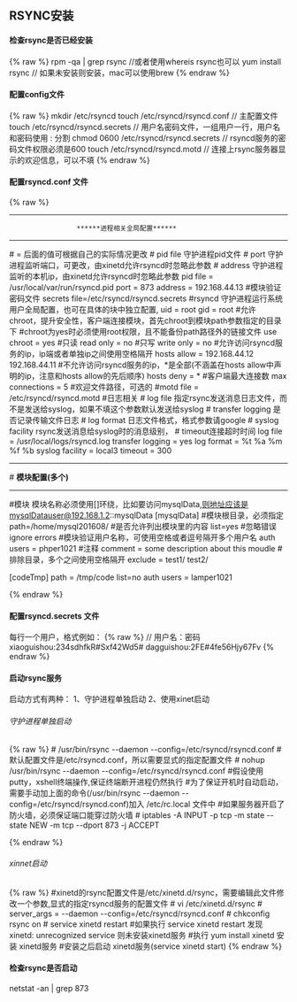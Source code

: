 ## RSYNC安装 ##
#### 检查rsync是否已经安装 ####
  {% raw %}
  rpm -qa | grep rsync  //或者使用whereis rsync也可以
  yum install rsync     // 如果未安装则安装，mac可以使用brew
  {% endraw %}
  
#### 配置config文件 ####

  {% raw %}
  mkdir /etc/rsyncd
  touch /etc/rsyncd/rsyncd.conf         // 主配置文件
  touch /etc/rsyncd/rsyncd.secrets      // 用户名密码文件，一组用户一行，用户名和密码使用 : 分割
  chmod 0600 /etc/rsyncd/rsyncd.secrets  // rsyncd服务的密码文件权限必须是600
  touch /etc/rsyncd/rsyncd.motd          // 连接上rsync服务器显示的欢迎信息，可以不填
  {% endraw %}
  
#### 配置rsyncd.conf 文件 ####
  {% raw %}
  ************************************************************************************
                     ******进程相关全局配置******
  ************************************************************************************
\# = 后面的值可根据自己的实际情况更改
\#    pid file 守护进程pid文件
\#    port 守护进程监听端口，可更改，由xinetd允许rsyncd时忽略此参数
\#    address 守护进程监听的本机ip，由xinetd允许rsyncd时忽略此参数
pid file = /usr/local/var/run/rsyncd.pid
port = 873
address = 192.168.44.13
\#模块验证密码文件
secrets file=/etc/rsyncd/rsyncd.secrets
\#rsyncd 守护进程运行系统用户全局配置，也可在具体的块中独立配置,
uid = root
gid = root
\#允许 chroot，提升安全性，客户端连接模块，首先chroot到模块path参数指定的目录下
\#chroot为yes时必须使用root权限，且不能备份path路径外的链接文件
use chroot = yes
\#只读
read only = no
\#只写
write only = no
\#允许访问rsyncd服务的ip，ip端或者单独ip之间使用空格隔开
hosts allow = 192.168.44.12 192.168.44.11
\#不允许访问rsyncd服务的ip，*是全部(不涵盖在hosts allow中声明的ip，注意和hosts allow的先后顺序)
hosts deny = *
\#客户端最大连接数
max connections = 5
\#欢迎文件路径，可选的
\#motd file = /etc/rsyncd/rsyncd.motd
\#日志相关
\#    log file 指定rsync发送消息日志文件，而不是发送给syslog，如果不填这个参数默认发送给syslog
\#    transfer logging 是否记录传输文件日志
\#    log format 日志文件格式，格式参数请google
\#    syslog facility rsync发送消息给syslog时的消息级别，
\#    timeout连接超时时间
log file = /usr/local/logs/rsyncd.log
transfer logging = yes
log format = %t %a %m %f %b
syslog facility = local3
timeout = 300

******************************************************************************************************
\#                      ******模块配置(多个)******
******************************************************************************************************
\#模块 模块名称必须使用[]环绕，比如要访问mysqlData,则地址应该是mysqlDatauser@192.168.1.2::mysqlData
[mysqlData]
\#模块根目录，必须指定
path=/home/mysql201608/
\#是否允许列出模块里的内容
list=yes
\#忽略错误
ignore errors
\#模块验证用户名称，可使用空格或者逗号隔开多个用户名
auth users = phper1021
\#注释
comment = some description about this moudle
\#排除目录，多个之间使用空格隔开
exclude = test1/ test2/

[codeTmp]
path = /tmp/code
list=no
auth users = lamper1021

  {% endraw %}
  
#### 配置rsyncd.secrets 文件 ####
每行一个用户，格式例如：
  {% raw %}
  // 用户名：密码
  xiaoguishou:234sdhfkR#Sxf42Wd5#
  dagguishou:2FE#4fe56Hjy67Fv
  {% endraw %}
  
#### 启动rsync服务 ####

启动方式有两种：
1、守护进程单独启动
2、使用xinet启动

###### 守护进程单独启动 ######
  {% raw %}
\# /usr/bin/rsync --daemon --config=/etc/rsyncd/rsyncd.conf       \#默认配置文件是/etc/rsyncd.conf，所以需要显式的指定配置文件
\# nohup /usr/bin/rsync --daemon --config=/etc/rsyncd/rsyncd.conf    \#假设使用putty，xshell终端操作,保证终端断开进程仍然执行
\#为了保证开机时自动启动，需要手动加上面的命令(/usr/bin/rsync --daemon --config=/etc/rsyncd/rsyncd.conf)加入 /etc/rc.local 文件中
\#如果服务器开启了防火墙，必须保证端口能穿过防火墙
\# iptables -A INPUT -p tcp -m state --state NEW  -m tcp --dport 873 -j ACCEPT

{% endraw %}

###### xinnet启动 ######

  {% raw %}
  \#xinetd的rsync配置文件是/etc/xinetd.d/rsync，需要编辑此文件修改一个参数,显式的指定rsyncd服务的配置文件
\# vi /etc/xinetd.d/rsync
\# server_args     = --daemon --config=/etc/rsyncd/rsyncd.conf
\# chkconfig rsync on
\# service xinetd restart
\#如果执行 service xinetd restart 发现 xinetd: unrecognized service 则未安装xinetd服务
\#执行 yum install xinetd 安装 xinetd服务
\#安装之后启动 xinetd服务(service xinetd start)
  {% endraw %}
  
#### 检查rsync是否启动 ####

netstat -an | grep 873
